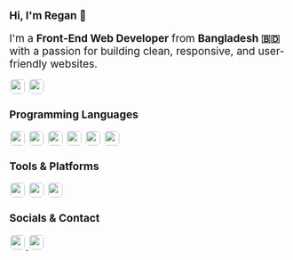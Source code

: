 ## <span style="font-size:19px;">Hi, I'm Regan 👋</span>

<span style="font-size:19px;">I'm a <b>Front-End Web Developer</b> from <b>Bangladesh 🇧🇩</b> with a passion for building clean, responsive, and user-friendly websites.</span>

<!-- Profile views and followers badges -->
<div>
  <img src="https://komarev.com/ghpvc/?username=devregan&label=Profile%20views&color=0e75b6&style=flat" style="border-radius:5px; height:26px; margin:2px;">
  <img src="https://img.shields.io/github/followers/devregan?label=Follow&style=social" style="border-radius:5px; height:26px; margin:2px;">
</div>

### <span style="font-size:19px;">Programming Languages</span>
<div>
  <img src="https://img.shields.io/badge/HTML5-%23E34F26.svg?logo=html5&logoColor=white&style=flat" style="border-radius:5px; height:26px; margin:2px;">
  <img src="https://img.shields.io/badge/CSS3-%231572B6.svg?logo=css3&logoColor=white&style=flat" style="border-radius:5px; height:26px; margin:2px;">
  <img src="https://img.shields.io/badge/SCSS-%23CC6699.svg?logo=sass&logoColor=white&style=flat" style="border-radius:5px; height:26px; margin:2px;">
  <img src="https://img.shields.io/badge/JavaScript-%23F7DF1E.svg?logo=javascript&logoColor=black&style=flat" style="border-radius:5px; height:26px; margin:2px;">
  <img src="https://img.shields.io/badge/Python-%233776AB.svg?logo=python&logoColor=white&style=flat" style="border-radius:5px; height:26px; margin:2px;">
  <img src="https://img.shields.io/badge/C++-%230059C8.svg?logo=c%2B%2B&logoColor=white&style=flat" style="border-radius:5px; height:26px; margin:2px;">
</div>

### <span style="font-size:19px;">Tools & Platforms</span>
<div>
  <img src="https://img.shields.io/badge/Figma-%23F24E1E.svg?logo=figma&logoColor=white&style=flat" style="border-radius:5px; height:26px; margin:2px;">
  <img src="https://img.shields.io/badge/Linux-%23FCC624.svg?logo=linux&logoColor=black&style=flat" style="border-radius:5px; height:26px; margin:2px;">
  <img src="https://img.shields.io/badge/GIMP-%235C5543.svg?logo=gimp&logoColor=white&style=flat" style="border-radius:5px; height:26px; margin:2px;">
</div>

### <span style="font-size:19px;">Socials & Contact</span>
<div>
  <a href="https://www.linkedin.com/in/regan-ddev/">
    <img src="https://img.shields.io/badge/LinkedIn-%230077B5.svg?logo=linkedin&logoColor=white&style=flat" style="border-radius:5px; height:26px; margin:2px;">
  </a>
  <a href="mailto:reganddev@gmail.com">
    <img src="https://img.shields.io/badge/Email-%23D14836.svg?logo=gmail&logoColor=white&style=flat" style="border-radius:5px; height:26px; margin:2px;">
  </a>
</div>




<!-- ## Hi, I'm Regan 👋

I'm a **Front-End Web Developer** from **Bangladesh 🇧🇩** with a passion for building clean, responsive, and user-friendly websites.

[![Profile Views](https://komarev.com/ghpvc/?username=devregan&label=Profile%20views&color=0e75b6&style=flat)](https://github.com/devregan)  
[![GitHub Followers](https://img.shields.io/github/followers/devregan?label=Follow&style=social)](https://github.com/devregan)  

### Technical Skills
![HTML5](https://img.shields.io/badge/HTML5-%23E34F26.svg?logo=html5&logoColor=white)
![CSS3](https://img.shields.io/badge/CSS3-%231572B6.svg?logo=css3&logoColor=white)
![SCSS](https://img.shields.io/badge/SCSS-%23CC6699.svg?logo=sass&logoColor=white)
![JavaScript](https://img.shields.io/badge/JavaScript-%23F7DF1E.svg?logo=javascript&logoColor=black)
![Python](https://img.shields.io/badge/Python-%233776AB.svg?logo=python&logoColor=white)
![C++](https://img.shields.io/badge/C++-%230059C8.svg?logo=c%2B%2B&logoColor=white)

![Figma](https://img.shields.io/badge/Figma-%23F24E1E.svg?logo=figma&logoColor=white)
![Linux](https://img.shields.io/badge/Linux-%23FCC624.svg?logo=linux&logoColor=black)
![GIMP](https://img.shields.io/badge/GIMP-%235C5543.svg?logo=gimp&logoColor=white)

### Socials & Contact

[![LinkedIn](https://img.shields.io/badge/LinkedIn-%230077B5.svg?logo=linkedin&logoColor=white)](https://www.linkedin.com/in/regan-ddev/)
[![Email](https://img.shields.io/badge/Email-%23D14836.svg?logo=gmail&logoColor=white)](mailto:reganddev@gmail.com)
[![Discord](https://img.shields.io/badge/Discord-%237289DA.svg?logo=discord&logoColor=white)](https://discord.com/users/regan084) -->
